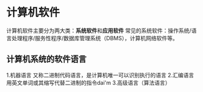 

# 计算机软件
计算机软件主要分为两大类：**系统软件**和**应用软件**
常见的系统软件：操作系统/语言处理程序/服务性程序/数据库管理系统（DBMS），计算机网络软件等。
## 计算机系统的软件语言
1.机器语言
又称二进制代码语言，是计算机唯一可以识别执行的语言
2.汇编语言
用英文单词或其缩写代替二进制的指令dai'm
3.高级语言（算法语言）
<!--stackedit_data:
eyJoaXN0b3J5IjpbLTQ1MjMwNzM3NSwtMTk1NTk0MzYyMl19
-->